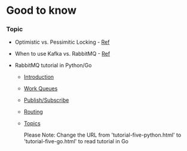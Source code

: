 # Good to know

### Topic

* Optimistic vs. Pessimitic Locking - [Ref](https://stackoverflow.com/questions/129329/optimistic-vs-pessimistic-locking "Stack Overflow")

* When to use Kafka vs. RabbitMQ - [Ref](https://aws.amazon.com/compare/the-difference-between-rabbitmq-and-kafka/ "AWS Docs")

* RabbitMQ tutorial in Python/Go
  - [Introduction](https://www.rabbitmq.com/tutorials/tutorial-one-python.html)
  - [Work Queues](https://www.rabbitmq.com/tutorials/tutorial-two-python.html)
  - [Publish/Subscribe](https://www.rabbitmq.com/tutorials/tutorial-three-python.html)
  - [Routing](https://www.rabbitmq.com/tutorials/tutorial-four-python.html)
  - [Topics](https://www.rabbitmq.com/tutorials/tutorial-five-python.html)

     Please Note: Change the URL from 'tutorial-five-python.html' to 'tutorial-five-go.html' to read tutorial in Go

